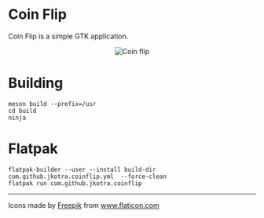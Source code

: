 # Coin Flip

Coin Flip is a simple GTK application. 

<div align="center">

![Coin flip](https://i.imgur.com/0qkk3oC.png)

</div>

# Building
```
meson build --prefix=/usr
cd build
ninja
```

# Flatpak

```
flatpak-builder --user --install build-dir com.github.jkotra.coinflip.yml  --force-clean
flatpak run com.github.jkotra.coinflip
```

---

<div>Icons made by <a href="https://www.freepik.com" title="Freepik">Freepik</a> from <a href="https://www.flaticon.com/" title="Flaticon">www.flaticon.com</a></div>